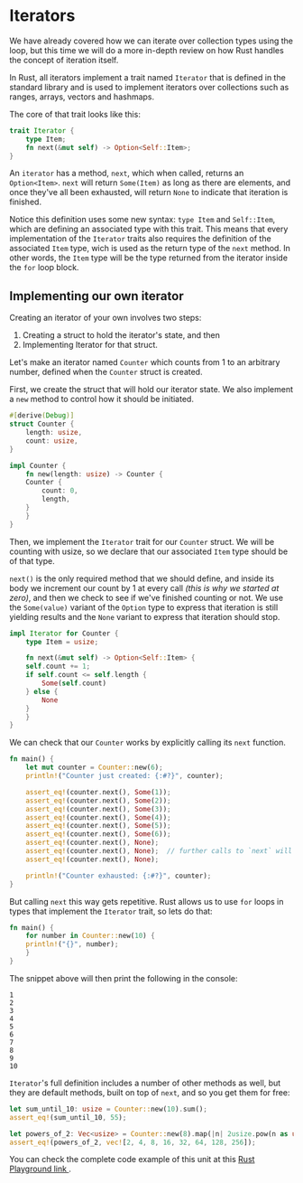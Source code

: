 # Iterators

We have already covered how we can iterate over collection types using the loop, but this time we
will do a more in-depth review on how Rust handles the concept of iteration itself.

In Rust, all iterators implement a trait named `Iterator` that is defined in the standard library
and is used to implement iterators over collections such as ranges, arrays, vectors and hashmaps.

The core of that trait looks like this:

```rust
trait Iterator {
    type Item;
    fn next(&mut self) -> Option<Self::Item>;
}
```

An `iterator` has a method, `next`, which when called, returns an `Option<Item>`. `next` will return
`Some(Item)` as long as there are elements, and once they've all been exhausted, will return `None`
to indicate that iteration is finished.

Notice this definition uses some new syntax: `type Item` and `Self::Item`, which are defining an
associated type with this trait. This means that every implementation of the `Iterator` traits also
requires the definition of the associated `Item` type, wich is used as the return type of the `next`
method. In other words, the `Item` type will be the type returned from the iterator inside the `for`
loop block.

## Implementing our own iterator

Creating an iterator of your own involves two steps:

1.  Creating a struct to hold the iterator's state, and then
2.  Implementing Iterator for that struct.

Let's make an iterator named `Counter` which counts from 1 to an arbitrary number, defined when the
`Counter` struct is created.

First, we create the struct that will hold our iterator state. We also implement a `new` method to
control how it should be initiated.

```rust
#[derive(Debug)]
struct Counter {
    length: usize,
    count: usize,
}

impl Counter {
    fn new(length: usize) -> Counter {
	Counter {
	    count: 0,
	    length,
	}
    }
}
```

Then, we implement the `Iterator` trait for our `Counter` struct. We will be counting with usize, so
we declare that our associated `Item` type should be of that type.

`next()` is the only required method that we should define, and inside its body we increment our
count by 1 at every call *(this is why we started at zero)*, and then we check to see if we've
finished counting or not. We use the `Some(value)` variant of the `Option` type to express that
iteration is still yielding results and the `None` variant to express that iteration should stop.

```rust
impl Iterator for Counter {
    type Item = usize;

    fn next(&mut self) -> Option<Self::Item> {
	self.count += 1;
	if self.count <= self.length {
	    Some(self.count)
	} else {
	    None
	}
    }
}
```

We can check that our `Counter` works by explicitly calling its `next` function.

```rust
fn main() {
    let mut counter = Counter::new(6);
    println!("Counter just created: {:#?}", counter);

    assert_eq!(counter.next(), Some(1));
    assert_eq!(counter.next(), Some(2));
    assert_eq!(counter.next(), Some(3));
    assert_eq!(counter.next(), Some(4));
    assert_eq!(counter.next(), Some(5));
    assert_eq!(counter.next(), Some(6));
    assert_eq!(counter.next(), None);
    assert_eq!(counter.next(), None);  // further calls to `next` will return `None`
    assert_eq!(counter.next(), None);

    println!("Counter exhausted: {:#?}", counter);
}

```

But calling `next` this way gets repetitive. Rust allows us to use `for` loops in types that
implement the `Iterator` trait, so lets do that:

```rust
fn main() {
    for number in Counter::new(10) {
	println!("{}", number);
    }
}
```

The snippet above will then print the following in the console:

    1
    2
    3
    4
    5
    6
    7
    8
    9
    10

`Iterator`'s full definition includes a number of other methods as well, but they are default
methods, built on top of `next`, and so you get them for free:

```rust
let sum_until_10: usize = Counter::new(10).sum();
assert_eq!(sum_until_10, 55);

let powers_of_2: Vec<usize> = Counter::new(8).map(|n| 2usize.pow(n as u32)).collect();
assert_eq!(powers_of_2, vec![2, 4, 8, 16, 32, 64, 128, 256]);
```

You can check the complete code example of this unit at this [Rust Playground link
](https://play.rust-lang.org/?version=stable&mode=debug&edition=2018&gist=36fb2b6f5acdb60f78c7fe3efda5f278).
